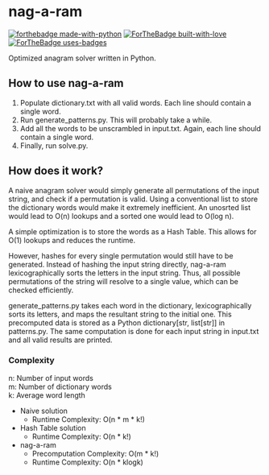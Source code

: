 # nag-a-ram

[![forthebadge made-with-python](http://ForTheBadge.com/images/badges/made-with-python.svg)](https://www.python.org/)
[![ForTheBadge built-with-love](http://ForTheBadge.com/images/badges/built-with-love.svg)](https://GitHub.com/Rippr/)
[![ForTheBadge uses-badges](http://ForTheBadge.com/images/badges/uses-badges.svg)](http://ForTheBadge.com)

Optimized anagram solver written in Python.

## How to use nag-a-ram

1. Populate dictionary.txt with all valid words. Each line should contain a single word.
2. Run generate_patterns.py. This will probably take a while.
3. Add all the words to be unscrambled in input.txt. Again, each line should contain a single word.
4. Finally, run solve.py.


## How does it work?

A naive anagram solver would simply generate all permutations of the input string, and check if a permutation is valid.
Using a conventional list to store the dictionary words would make it extremely inefficient.
An unosrted list would lead to O(n) lookups and a sorted one would lead to O(log n).  

A simple optimization is to store the words as a Hash Table.
This allows for O(1) lookups and reduces the runtime.  

However, hashes for every single permutation would still have to be generated.
Instead of hashing the input string directly, nag-a-ram lexicographically sorts the letters in the input string.
Thus, all possible permutations of the string will resolve to a single value, which can be checked efficiently.  

generate_patterns.py takes each word in the dictionary, lexicographically sorts its letters,
and maps the resultant string to the initial one.
This precomputed data is stored as a Python dictionary\[str, list\[str\]\] in patterns.py.
The same computation is done for each input string in input.txt and all valid results are printed.


### Complexity

n: Number of input words  
m: Number of dictionary words  
k: Average word length  

- Naive solution
  - Runtime Complexity: O(n * m * k!)
- Hash Table solution
  - Runtime Complexity: O(n * k!)
- nag-a-ram
  - Precomputation Complexity: O(m * k!)  
  - Runtime Complexity: O(n * klogk)
